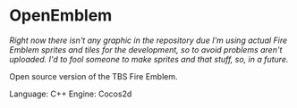 # OpenEmblem

_Right now there isn't any graphic in the repository due I'm using actual Fire Emblem sprites and tiles for the development, so to avoid problems aren't uploaded. I'd to fool someone to make sprites and that stuff, so, in a future._

Open source version of the TBS Fire Emblem.

Language: C++
Engine: Cocos2d
